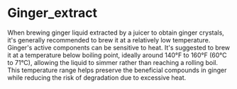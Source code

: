 # Ginger_extract


When brewing ginger liquid extracted by a juicer to obtain ginger crystals, it's generally recommended to brew it at a relatively low temperature. Ginger's active components can be sensitive to heat. It's suggested to brew it at a temperature below boiling point, ideally around 140°F to 160°F (60°C to 71°C), allowing the liquid to simmer rather than reaching a rolling boil. This temperature range helps preserve the beneficial compounds in ginger while reducing the risk of degradation due to excessive heat.
